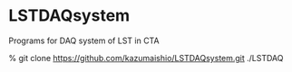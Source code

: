 LSTDAQsystem
============

Programs for DAQ system of LST in CTA

% git clone https://github.com/kazumaishio/LSTDAQsystem.git ./LSTDAQ
